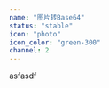 ```yaml
---
name: "图片转Base64"
status: "stable"
icon: "photo"
icon_color: "green-300"
channel: 2
---
```


asfasdf
